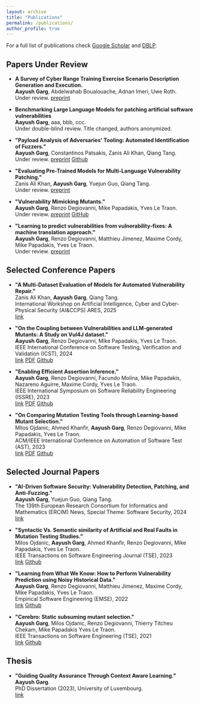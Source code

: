 ```yaml
---
layout: archive
title: "Publications"
permalink: /publications/
author_profile: true
---
```



For a full list of publications check [Google Scholar](https://scholar.google.com/citations?user=UB0hgRAAAAAJ) 
and [DBLP](https://dblp.org/pid/36/8488.html).


Papers Under Review
-------------------

* **A Survey of Cyber Range Training Exercise Scenario Description Generation and Execution.**<br>
**Aayush Garg**, Abdelwahab Boualouache, Adnan Imeri, Uwe Roth.<br>
Under review. [preprint](https://draayushgarg.github.io/files/A_Survey_of_Cyber_Range_Training_Exercise_Scenario_Description_Generation_and_Execution.pdf)

* **Benchmarking Large Language Models for patching artificial software vulnerabilities**<br>
**Aayush Garg**, aaa, bbb, ccc.<br>
Under double-blind review. Title changed, authors anonymized.

* **"Payload Analysis of Adversaries' Tooling: Automated Identification of Fuzzers."**<br>
**Aayush Garg**, Constantinos Patsakis, Zanis Ali Khan, Qiang Tang.<br>
Under review. [preprint](https://doi.org/10.36227/techrxiv.173385946.65994728/v1) [Github](https://github.com/garghub/fuzzing)

* **"Evaluating Pre-Trained Models for Multi-Language Vulnerability Patching."**<br>
Zanis Ali Khan, **Aayush Garg**, Yuejun Guo, Qiang Tang.<br>
Under review. [preprint](https://doi.org/10.48550/arXiv.2501.07339)

* **"Vulnerability Mimicking Mutants."**<br>
**Aayush Garg**, Renzo Degiovanni, Mike Papadakis, Yves Le Traon.<br>
Under review. [preprint](https://draayushgarg.github.io/files/VulnerabilityMimickingMutants.pdf) [GitHub](https://github.com/garghub/mystique)

* **"Learning to predict vulnerabilities from vulnerability-fixes: A machine translation approach."**<br>
**Aayush Garg**, Renzo Degiovanni, Matthieu Jimenez, Maxime Cordy, Mike Papadakis, Yves Le Traon.<br>
Under review. [preprint](https://draayushgarg.github.io/files/LearningToPredictVulnerabilitiesFromVulnerability-Fixes_AMachineTranslationApproach.pdf)


Selected Conference Papers
--------------------------

* **"A Multi-Dataset Evaluation of Models for Automated Vulnerability Repair."**<br>
Zanis Ali Khan, **Aayush Garg**, Qiang Tang.<br>
International Workshop on Artificial Intelligence, Cyber and Cyber-Physical Security (AI&CCPS) ARES, 2025<br>
[link](https://doi.org/10.1007/978-3-032-00630-1_5)

* **"On the Coupling between Vulnerabilities and LLM-generated Mutants: A Study on Vul4J dataset."**<br>
**Aayush Garg**, Renzo Degiovanni, Mike Papadakis, Yves Le Traon.<br>
IEEE International Conference on Software Testing, Verification and Validation (ICST), 2024<br>
[link](https://doi.ieeecomputersociety.org/10.1109/ICST60714.2024.00035) [PDF](https://draayushgarg.github.io/files/VulnerabilityCouplingMutants.pdf) [Github](https://github.com/garghub/VulnerabilityCouplingMutants)

* **"Enabling Efficient Assertion Inference."**<br>
**Aayush Garg**, Renzo Degiovanni, Facundo Molina, Mike Papadakis, Nazareno Aguirre, Maxime Cordy, Yves Le Traon.<br>
IEEE International Symposium on Software Reliability Engineering (ISSRE), 2023<br>
[link](https://ieeexplore.ieee.org/document/10301231) [PDF](https://draayushgarg.github.io/files/Enabling_Efficient_Assertion_Inference.pdf) [Github](https://github.com/garghub/seeker)

* **"On Comparing Mutation Testing Tools through Learning-based Mutant Selection."**<br>
Milos Ojdanic, Ahmed Khanfir, **Aayush Garg**, Renzo Degiovanni, Mike Papadakis, Yves Le Traon.<br>
ACM/IEEE International Conference on Automation of Software Test (AST), 2023<br>
[link](https://ieeexplore.ieee.org/document/10173980) [PDF](https://draayushgarg.github.io/files/OnComparingMutationTestingToolsThroughLearning-basedMutantSelection.pdf) [Github](https://github.com/serval-uni-lu/The_dataset_of_large_case_studies_on_mutants_similarity_with_bugs)

Selected Journal Papers
------------------------

* **"AI-Driven Software Security: Vulnerability Detection, Patching, and Anti-Fuzzing."**<br>
**Aayush Garg**, Yuejun Guo, Qiang Tang.<br>
The 139th European Research Consortium for Informatics and Mathematics (ERCIM) News, Special Theme: Software Security, 2024<br>
[link](https://ercim-news.ercim.eu/en139/special/ai-driven-software-security-vulnerability-detection-patching-and-anti-fuzzing)

* **"Syntactic Vs. Semantic similarity of Artificial and Real Faults in Mutation Testing Studies."**<br>
Milos Ojdanic, **Aayush Garg**, Ahmed Khanfir, Renzo Degiovanni, Mike Papadakis, Yves Le Traon.<br>
IEEE Transactions on Software Engineering Journal (TSE), 2023<br>
[link](https://ieeexplore.ieee.org/document/10136793) [Github](https://github.com/serval-uni-lu/The_dataset_of_large_case_studies_on_mutants_similarity_with_bugs)

* **"Learning from What We Know: How to Perform Vulnerability Prediction using Noisy Historical Data."**<br>
**Aayush Garg**, Renzo Degiovanni, Matthieu Jimenez, Maxime Cordy, Mike Papadakis, Yves Le Traon.<br>
Empirical Software Engineering (EMSE), 2022<br>
[link](https://link.springer.com/article/10.1007/s10664-022-10197-4) [Github](https://github.com/garghub/TROVON)

* **"Cerebro: Static subsuming mutant selection."**<br>
**Aayush Garg**, Milos Ojdanic, Renzo Degiovanni, Thierry Titcheu Chekam, Mike Papadakis Yves Le Traon.<br>
IEEE Transactions on Software Engineering (TSE), 2021<br>
[link](https://doi.ieeecomputersociety.org/10.1109/TSE.2022.3140510) [Github](https://github.com/garghub/Cerebro)


Thesis
-------
* **"Guiding Quality Assurance Through Context Aware Learning."**<br>
**Aayush Garg**.<br>
PhD Dissertation (2023), University of Luxembourg.<br>
[link](https://orbilu.uni.lu/handle/10993/55042)
